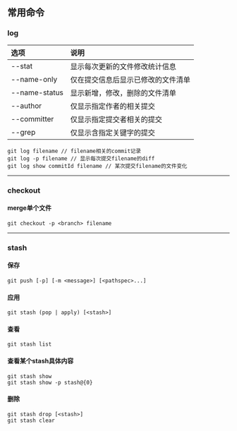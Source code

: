 ## 常用命令

### log
选项|说明
:--|:--
--stat|显示每次更新的文件修改统计信息
--name-only|仅在提交信息后显示已修改的文件清单
--name-status|显示新增，修改，删除的文件清单
--author|仅显示指定作者的相关提交
--committer|仅显示指定提交者相关的提交
--grep|仅显示含指定关键字的提交

```
git log filename // filename相关的commit记录
git log -p filename // 显示每次提交filename的diff
git log show commitId filename // 某次提交filename的文件变化
```

***

### checkout
#### merge单个文件
```
git checkout -p <branch> filename
```

***

### stash
#### 保存
```
git push [-p] [-m <message>] [<pathspec>...]
```

#### 应用
```
git stash (pop | apply) [<stash>]
```

#### 查看
```
git stash list
```

#### 查看某个stash具体内容
```
git stash show
git stash show -p stash@{0}
```

#### 删除
```
git stash drop [<stash>]
git stash clear
```
